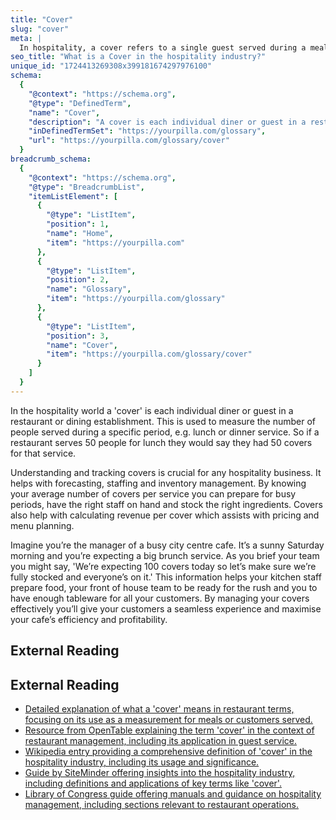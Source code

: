 ```yaml
---
title: "Cover"
slug: "cover"
meta: |
  In hospitality, a cover refers to a single guest served during a meal period. Tracking covers helps restaurants, cafes, and bars manage staffing and inventory efficiently.
seo_title: "What is a Cover in the hospitality industry?"
unique_id: "1724413269308x399181674297976100"
schema:
  {
    "@context": "https://schema.org",
    "@type": "DefinedTerm",
    "name": "Cover",
    "description": "A cover is each individual diner or guest in a restaurant or dining establishment, used to measure the number of people served during a specific period.",
    "inDefinedTermSet": "https://yourpilla.com/glossary",
    "url": "https://yourpilla.com/glossary/cover"
  }
breadcrumb_schema:
  {
    "@context": "https://schema.org",
    "@type": "BreadcrumbList",
    "itemListElement": [
      {
        "@type": "ListItem",
        "position": 1,
        "name": "Home",
        "item": "https://yourpilla.com"
      },
      {
        "@type": "ListItem",
        "position": 2,
        "name": "Glossary",
        "item": "https://yourpilla.com/glossary"
      },
      {
        "@type": "ListItem",
        "position": 3,
        "name": "Cover",
        "item": "https://yourpilla.com/glossary/cover"
      }
    ]
  }
---
```


In the hospitality world a 'cover' is each individual diner or guest in a restaurant or dining establishment. This is used to measure the number of people served during a specific period, e.g. lunch or dinner service. So if a restaurant serves 50 people for lunch they would say they had 50 covers for that service.

Understanding and tracking covers is crucial for any hospitality business. It helps with forecasting, staffing and inventory management. By knowing your average number of covers per service you can prepare for busy periods, have the right staff on hand and stock the right ingredients. Covers also help with calculating revenue per cover which assists with pricing and menu planning.

Imagine you’re the manager of a busy city centre cafe. It’s a sunny Saturday morning and you’re expecting a big brunch service. As you brief your team you might say, 'We’re expecting 100 covers today so let’s make sure we’re fully stocked and everyone’s on it.' This information helps your kitchen staff prepare food, your front of house team to be ready for the rush and you to have enough tableware for all your customers. By managing your covers effectively you’ll give your customers a seamless experience and maximise your cafe’s efficiency and profitability.

## External Reading



## External Reading

*   [Detailed explanation of what a 'cover' means in restaurant terms, focusing on its use as a measurement for meals or customers served.](https://pos.toasttab.com/blog/on-the-line/restaurant-cover)
*   [Resource from OpenTable explaining the term 'cover' in the context of restaurant management, including its application in guest service.](https://www.opentable.co.uk/restaurant-solutions/resources/restaurant-cover-meaning/)
*   [Wikipedia entry providing a comprehensive definition of 'cover' in the hospitality industry, including its usage and significance.](https://en.wikipedia.org/wiki/Cover_\(hospitality\))
*   [Guide by SiteMinder offering insights into the hospitality industry, including definitions and applications of key terms like 'cover'.](https://www.siteminder.com/r/hospitality-industry/)
*   [Library of Congress guide offering manuals and guidance on hospitality management, including sections relevant to restaurant operations.](https://guides.loc.gov/hospitality-restaurants-hotels/history/manuals)